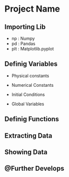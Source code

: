 # Project Name

## Importing Lib
- np : Numpy
- pd : Pandas
- plt : Matplotlib.pyplot



## Definig Variables

- Physical constants

- Numerical Constants

- Initial Conditions


- Global Variables
    
## Definig Functions
## Extracting Data
## Showing Data

## @Further Develops


